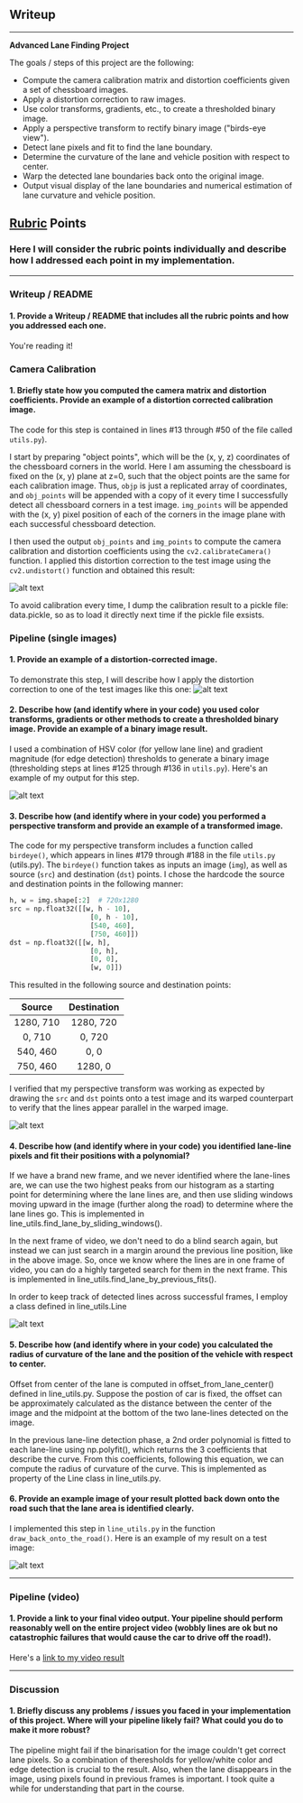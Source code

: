 ## Writeup

---

**Advanced Lane Finding Project**

The goals / steps of this project are the following:

* Compute the camera calibration matrix and distortion coefficients given a set of chessboard images.
* Apply a distortion correction to raw images.
* Use color transforms, gradients, etc., to create a thresholded binary image.
* Apply a perspective transform to rectify binary image ("birds-eye view").
* Detect lane pixels and fit to find the lane boundary.
* Determine the curvature of the lane and vehicle position with respect to center.
* Warp the detected lane boundaries back onto the original image.
* Output visual display of the lane boundaries and numerical estimation of lane curvature and vehicle position.

[//]: # (Image References)

[image1]: ./output_images/undistort.png "Undistorted"
[image2]: ./test_images/test1.jpg "Road Transformed"
[image3]: ./output_images/binary.png "Binary Example"
[image4]: ./output_images/birdeye.png "Warp Example"
[image5]: ./output_images/lane_detect.png "Fit Visual"
[image6]: ./output_images/blend_on_road.png "Output"
[video1]: ./project_video.mp4 "Video"

## [Rubric](https://review.udacity.com/#!/rubrics/571/view) Points

### Here I will consider the rubric points individually and describe how I addressed each point in my implementation.  

---

### Writeup / README

#### 1. Provide a Writeup / README that includes all the rubric points and how you addressed each one.   

You're reading it!

### Camera Calibration

#### 1. Briefly state how you computed the camera matrix and distortion coefficients. Provide an example of a distortion corrected calibration image.

The code for this step is contained in lines #13 through #50 of the file called `utils.py`).  

I start by preparing "object points", which will be the (x, y, z) coordinates of the chessboard corners in the world. Here I am assuming the chessboard is fixed on the (x, y) plane at z=0, such that the object points are the same for each calibration image.  Thus, `objp` is just a replicated array of coordinates, and `obj_points` will be appended with a copy of it every time I successfully detect all chessboard corners in a test image.  `img_points` will be appended with the (x, y) pixel position of each of the corners in the image plane with each successful chessboard detection.  

I then used the output `obj_points` and `img_points` to compute the camera calibration and distortion coefficients using the `cv2.calibrateCamera()` function.  I applied this distortion correction to the test image using the `cv2.undistort()` function and obtained this result: 

![alt text][image1]

To avoid calibration every time, I dump the calibration result to a pickle file: data.pickle, so as to load it directly next time if the pickle file exsists. 

### Pipeline (single images)

#### 1. Provide an example of a distortion-corrected image.

To demonstrate this step, I will describe how I apply the distortion correction to one of the test images like this one:
![alt text][image2]


#### 2. Describe how (and identify where in your code) you used color transforms, gradients or other methods to create a thresholded binary image.  Provide an example of a binary image result.

I used a combination of HSV color (for yellow lane line) and gradient magnitude (for edge detection) thresholds to generate a binary image (thresholding steps at lines #125 through #136 in `utils.py`).  Here's an example of my output for this step.

![alt text][image3]

#### 3. Describe how (and identify where in your code) you performed a perspective transform and provide an example of a transformed image.

The code for my perspective transform includes a function called `birdeye()`, which appears in lines #179 through #188 in the file `utils.py` (utils.py).  The `birdeye()` function takes as inputs an image (`img`), as well as source (`src`) and destination (`dst`) points.  I chose the hardcode the source and destination points in the following manner:

```python
h, w = img.shape[:2]  # 720x1280
src = np.float32([[w, h - 10],
                    [0, h - 10],
                    [540, 460],
                    [750, 460]])
dst = np.float32([[w, h],
                    [0, h],
                    [0, 0],
                    [w, 0]])
```

This resulted in the following source and destination points:

| Source        | Destination   | 
|:-------------:|:-------------:| 
| 1280, 710      | 1280, 720        | 
| 0, 710        | 0, 720
| 540, 460      | 0, 0      |
| 750, 460     | 1280, 0      |

I verified that my perspective transform was working as expected by drawing the `src` and `dst` points onto a test image and its warped counterpart to verify that the lines appear parallel in the warped image.

![alt text][image4]

#### 4. Describe how (and identify where in your code) you identified lane-line pixels and fit their positions with a polynomial?

If we have a brand new frame, and we never identified where the lane-lines are, we can use the two highest peaks from our histogram as a starting point for determining where the lane lines are, and then use sliding windows moving upward in the image (further along the road) to determine where the lane lines go. This is implemented in line_utils.find_lane_by_sliding_windows().

In the next frame of video, we don't need to do a blind search again, but instead we can just search in a margin around the previous line position, like in the above image. So, once we know where the lines are in one frame of video, you can do a highly targeted search for them in the next frame. This is implemented in line_utils.find_lane_by_previous_fits().

In order to keep track of detected lines across successful frames, I employ a class defined in line_utils.Line

![alt text][image5]

#### 5. Describe how (and identify where in your code) you calculated the radius of curvature of the lane and the position of the vehicle with respect to center.

Offset from center of the lane is computed in offset_from_lane_center() defined in line_utils.py. 
Suppose the postion of car is fixed, the offset can be approximately calculated as the distance between the center of the image and the midpoint at the bottom of the two lane-lines detected on the image.

In the previous lane-line detection phase, a 2nd order polynomial is fitted to each lane-line using np.polyfit(), which returns the 3 coefficients that describe the curve. From this coefficients, following this equation, we can compute the radius of curvature of the curve. This is implemented as property of the Line class in line_utils.py.

#### 6. Provide an example image of your result plotted back down onto the road such that the lane area is identified clearly.

I implemented this step in `line_utils.py` in the function `draw_back_onto_the_road()`.  Here is an example of my result on a test image:

![alt text][image6]

---

### Pipeline (video)

#### 1. Provide a link to your final video output.  Your pipeline should perform reasonably well on the entire project video (wobbly lines are ok but no catastrophic failures that would cause the car to drive off the road!).

Here's a [link to my video result](./output_project.mp4)

---

### Discussion

#### 1. Briefly discuss any problems / issues you faced in your implementation of this project.  Where will your pipeline likely fail?  What could you do to make it more robust?

The pipeline might fail if the binarisation for the image couldn't get correct lane pixels. So a combination of theresholds for yellow/white color and edge detection is crucial to the result. Also, when the lane disappears in the image, using pixels found in previous frames is important. I took quite a while for understanding that part in the course.

